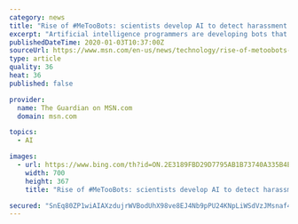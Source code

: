 ```yaml
---
category: news
title: "Rise of #MeTooBots: scientists develop AI to detect harassment in emails"
excerpt: "Artificial intelligence programmers are developing bots that can identify digital bullying and sexual harassment. Known as “#MeTooBots” after the high-profile movement that arose after allegations against the Hollywood producer Harvey Weinstein,"
publishedDateTime: 2020-01-03T10:37:00Z
sourceUrl: https://www.msn.com/en-us/news/technology/rise-of-metoobots-scientists-develop-ai-to-detect-harassment-in-emails/ar-BBYzKzh
type: article
quality: 36
heat: 36
published: false

provider:
  name: The Guardian on MSN.com
  domain: msn.com

topics:
  - AI

images:
  - url: https://www.bing.com/th?id=ON.2E3189FBD29D7795AB1B73740A335B4E
    width: 700
    height: 367
    title: "Rise of #MeTooBots: scientists develop AI to detect harassment in emails"

secured: "SnEq80ZP1wiAIAXzdujrWVBodUhX98ve8EJ4Nb9pPU24KNpLiWSdVzJMsnaf4AxxpSt23yPzuma3QK2zAaWczayk1hhF0snwLXmyL1ug0Y9jrJjdE6A76aJHCmio+P5k1CgbsXeRFZ3IrfvBjMjTZI9YjCCpBzset3YpbBEfXur5cIngNQ3ipRw1ErjuRgyH9vZ4+qHX52Pyo5FVVja/MktWMQZCFIgH+bsmg6HHuGawfolrTHOrzOTzsTN6GYBZ1yY2jMlilNmgI3ZNjeX3mg==;iYTeop14pcmdfXu1aB8K1g=="
---
```


